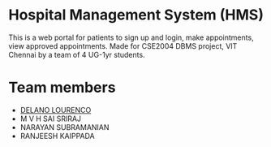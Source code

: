 # Hospital Management System (HMS) 
This is a web portal for patients to sign up and login, make appointments, view approved appointments. Made for CSE2004 DBMS project, VIT Chennai by a team of 4 UG-1yr students.
# Team members
* [DELANO LOURENCO](https://delano-lourenco.web.app/)
* M V H SAI SRIRAJ
* NARAYAN SUBRAMANIAN
* RANJEESH KAIPPADA
